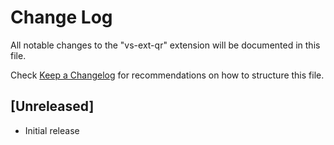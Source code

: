 # Change Log

All notable changes to the "vs-ext-qr" extension will be documented in this file.

Check [Keep a Changelog](http://keepachangelog.com/) for recommendations on how to structure this file.

## [Unreleased]

- Initial release